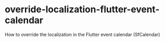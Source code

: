 # override-localization-flutter-event-calendar
How to override the localization in the Flutter event calendar (SfCalendar)
